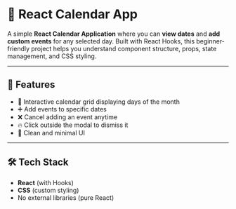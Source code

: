 # 📅 React Calendar App

A simple **React Calendar Application** where you can **view dates** and **add custom events** for any selected day. Built with React Hooks, this beginner-friendly project helps you understand component structure, props, state management, and CSS styling.

---

## 🚀 Features

- 📆 Interactive calendar grid displaying days of the month
- ➕ Add events to specific dates
- ❌ Cancel adding an event anytime
- 🔥 Click outside the modal to dismiss it
- 🎨 Clean and minimal UI

---

## 🛠 Tech Stack

- **React** (with Hooks)
- **CSS** (custom styling)
- No external libraries (pure React)

 
